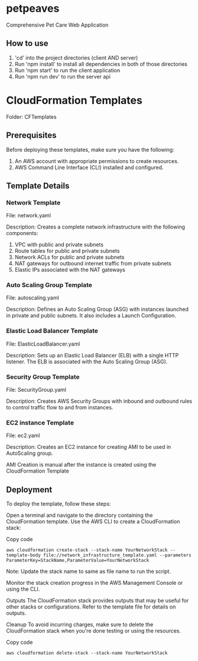 # petpeaves
Comprehensive Pet Care Web Application

## How to use
1. 'cd' into the project directories (client AND server)
2. Run 'npm install' to install all dependencies in both of those directories
3. Run 'npm start' to run the client application
4. Run 'npm run dev' to run the server api


# CloudFormation Templates
Folder: CFTemplates

## Prerequisites
Before deploying these templates, make sure you have the following:

1. An AWS account with appropriate permissions to create resources.
2. AWS Command Line Interface (CLI) installed and configured.

## Template Details

### Network Template
File: network.yaml

Description: Creates a complete network infrastructure with the following components:

1. VPC with public and private subnets
2. Route tables for public and private subnets
3. Network ACLs for public and private subnets
4. NAT gateways for outbound internet traffic from private subnets
5. Elastic IPs associated with the NAT gateways

### Auto Scaling Group Template
File: autoscaling.yaml

Description: Defines an Auto Scaling Group (ASG) with instances launched in private and public subnets. It also includes a Launch Configuration.

### Elastic Load Balancer Template
File: ElasticLoadBalancer.yaml

Description: Sets up an Elastic Load Balancer (ELB) with a single HTTP listener. The ELB is associated with the Auto Scaling Group (ASG).

### Security Group Template 
File: SecurityGroup.yaml

Description: Creates AWS Security Groups with inbound and outbound rules to control traffic flow to and from instances.

### EC2 instance Template
File: ec2.yaml

Description: Creates an EC2 instance for creating AMI to be used in AutoScaling group.

AMI Creation is manual after the instance is created using the CloudFormation Template


## Deployment

To deploy the template, follow these steps:

Open a terminal and navigate to the directory containing the CloudFormation template.
Use the AWS CLI to create a CloudFormation stack:

Copy code
```
aws cloudformation create-stack --stack-name YourNetworkStack --template-body file://network_infrastructure_template.yaml --parameters ParameterKey=StackName,ParameterValue=YourNetworkStack
```

Note: Update the stack name to same as file name to run the script.

Monitor the stack creation progress in the AWS Management Console or using the CLI.

Outputs
The CloudFormation stack provides outputs that may be useful for other stacks or configurations. Refer to the template file for details on outputs.

Cleanup
To avoid incurring charges, make sure to delete the CloudFormation stack when you're done testing or using the resources.


Copy code
```
aws cloudformation delete-stack --stack-name YourNetworkStack
```
